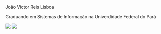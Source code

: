 João Victor Reis Lisboa

Graduando em Sistemas de Informação na Univerdidade Federal do Pará

<p align="left">
  <img src="https://github-readme-stats.vercel.app/api?username=joaovictor-rl&show_icons=true&theme=dracula&include_all_commits=true&count_private=true"/>
  <img src="https://github-readme-stats.vercel.app/api/top-langs/?username=joaovictor-rl&layout=compact&langs_count=7&theme=dracula"/>
</p>
